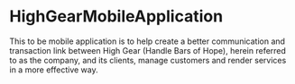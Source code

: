 # HighGearMobileApplication
This to be mobile application is to help create a better communication and transaction link between High Gear (Handle Bars of Hope), herein referred to as the company, and its clients, manage customers and render services in a more effective way.
